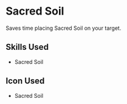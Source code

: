 # Sacred Soil

Saves time placing Sacred Soil on your target. 

## Skills Used

 - Sacred Soil

## Icon Used

 - Sacred Soil